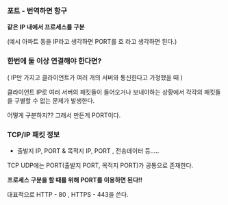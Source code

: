 ### 포트 - 번역하면 항구

**같은 IP 내에서 프로세스를 구분**

(예시 아파트 동을 IP라고 생각하면 PORT를 호 라고 생각하면 된다.)

### 한번에 둘 이상 연결해야 한다면?

( IP만 가지고  클라이언트가 여러 개의 서버와 통신한다고 가정했을 때 )

클라이언트 IP로 여러 서버의 패킷들이 들어오거나 보내야하는 상황에서 각각의 패킷들을 구별할 수 없는 문제가 발생한다.

어떻게 구분하지?? 그래서 만든게 PORT이다.

### TCP/IP 패킷 정보

- 출발지 IP, PORT & 목적지 IP, PORT , 전송데이터 등.....



TCP UDP에는 PORT(출발지 PORT, 목적지 PORT)가 공통으로 존재한다.

**프로세스 구분을 할 때를 위해 PORT를 이용하면 된다!!**


대표적으로 HTTP - 80 , HTTPS - 443을 쓴다.

